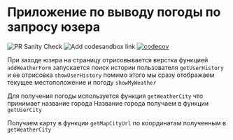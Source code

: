 # Приложение по выводу погоды по запросу юзера

![PR Sanity Check](https://github.com/RomanMenderov/js-myweather/workflows/PR%20Sanity%20Check/badge.svg)
![Add codesandbox link](https://github.com/RomanMenderov/js-myweather/workflows/Add%20codesandbox%20link/badge.svg)
[![codecov](https://codecov.io/gh/RomanMenderov/js-myweather/branch/addweathermap/graph/badge.svg?token=TWVNITZ00C)](https://codecov.io/gh/RomanMenderov/js-myweather)

При заходе юзера на страницу отрисовывается верстка функцией `addWeatherForm`
запускается поиск истории пользователя `getUserHistory` и ее отрисовка `showUserHistory`
помимо этого мы сразу отображаем текущее местоположение и погоду `showMyWeather`

Для получения погоды используется функция `getWeatherCity` что принимает название города
Название города получаем в функции `getUserCity`

Получаем карту в функции `getMapCityUrl` по координатам полученным в `getWeatherCity`

